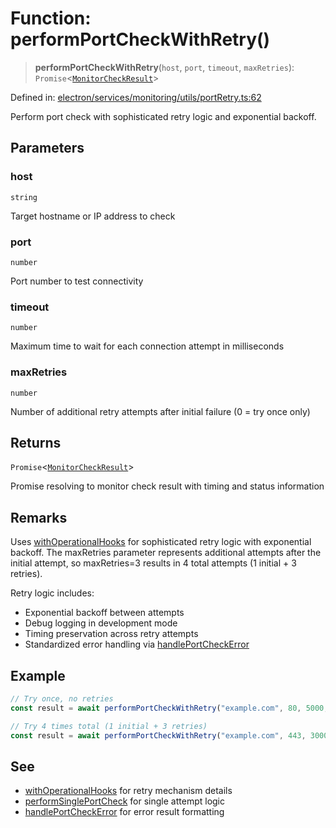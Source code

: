 # Function: performPortCheckWithRetry()

> **performPortCheckWithRetry**(`host`, `port`, `timeout`, `maxRetries`): `Promise`\<[`MonitorCheckResult`](../../../types/interfaces/MonitorCheckResult.md)\>

Defined in: [electron/services/monitoring/utils/portRetry.ts:62](https://github.com/Nick2bad4u/Uptime-Watcher/blob/3cce0c3b352c8390536ca3c7399ece50a05faf18/electron/services/monitoring/utils/portRetry.ts#L62)

Perform port check with sophisticated retry logic and exponential backoff.

## Parameters

### host

`string`

Target hostname or IP address to check

### port

`number`

Port number to test connectivity

### timeout

`number`

Maximum time to wait for each connection attempt in milliseconds

### maxRetries

`number`

Number of additional retry attempts after initial failure (0 = try once only)

## Returns

`Promise`\<[`MonitorCheckResult`](../../../types/interfaces/MonitorCheckResult.md)\>

Promise resolving to monitor check result with timing and status information

## Remarks

Uses [withOperationalHooks](../../../../../utils/operationalHooks/functions/withOperationalHooks.md) for sophisticated retry logic with exponential backoff.
The maxRetries parameter represents additional attempts after the initial attempt,
so maxRetries=3 results in 4 total attempts (1 initial + 3 retries).

Retry logic includes:
- Exponential backoff between attempts
- Debug logging in development mode
- Timing preservation across retry attempts
- Standardized error handling via [handlePortCheckError](../../portErrorHandling/functions/handlePortCheckError.md)

## Example

```typescript
// Try once, no retries
const result = await performPortCheckWithRetry("example.com", 80, 5000, 0);

// Try 4 times total (1 initial + 3 retries)
const result = await performPortCheckWithRetry("example.com", 443, 3000, 3);
```

## See

 - [withOperationalHooks](../../../../../utils/operationalHooks/functions/withOperationalHooks.md) for retry mechanism details
 - [performSinglePortCheck](../../portChecker/functions/performSinglePortCheck.md) for single attempt logic
 - [handlePortCheckError](../../portErrorHandling/functions/handlePortCheckError.md) for error result formatting
